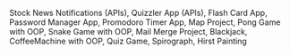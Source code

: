 Stock News Notifications (APIs), Quizzler App (APIs), Flash Card App, Password Manager App, Promodoro Timer App, Map Project, Pong Game with OOP, Snake Game with OOP, Mail Merge Project, Blackjack, CoffeeMachine with OOP, Quiz Game, Spirograph, Hirst Painting
